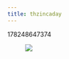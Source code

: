 ```yaml
---
title: thzincaday
---
```


178248647374<figure class="tmblr-full" data-orig-height="1280" data-orig-width="961"><img src="https://78.media.tumblr.com/3a8db3ddffec5a3b8c4035b2f618509d/tumblr_pfb5ov9Os91qiatw7_540.jpg" data-orig-height="1280" data-orig-width="961"></figure>